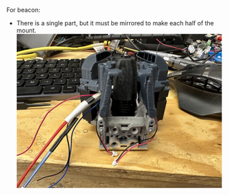 For beacon:
 - There is a single part, but it must be mirrored to make each half of the mount. 
![Beacon Assembly](/Images/IMG_0792.jpg "Baconator")
